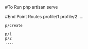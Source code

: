 #To Run
    php artisan serve


#End Point Routes
    profile/1
    profile/2
    ....

    p/create

    p/1
    p/2
    ....

    
